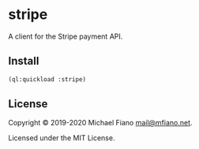 # stripe

A client for the Stripe payment API.

## Install

```lisp
(ql:quickload :stripe)
```

## License

Copyright © 2019-2020 Michael Fiano <mail@mfiano.net>.

Licensed under the MIT License.
